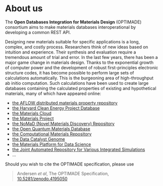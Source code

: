 # About us

The **Open Databases Integration for Materials Design** (OPTIMADE) consortium
aims to make materials databases interoperational by developing a common REST API.

Designing new materials suitable for specific applications is a long,
complex, and costly process. Researchers think of new ideas based on
intuition and experience. Their synthesis and evaluation require a
tremendous amount of trial and error. In the last few years, there has
been a major game change in materials design. Thanks to the exponential
growth of computer power and the development of robust first-principles
electronic structure codes, it has become possible to perform large sets
of calculations automatically. This is the burgeoning area of
high-throughput ab initio computation. Such calculations have been used
to create large databases containing the calculated properties of
existing and hypothetical materials, many of which have appeared online:

- [the AFLOW distributed materials property repository](http://aflowlib.org/)
- [the Harvard Clean Energy Project Database](http://molecularspace.org/)
- [the Materials Cloud](http://materialscloud.org/)
- [the Materials Project](http://materialsproject.org/)
- [the NoMaD (Novel Materials Discovery) Repository](http://nomad-repository.eu/)
- [the Open Quantum Materials Database](http://oqmd.org/)
- [the Computational Materials Repository](http://cmr.fysik.dtu.dk/)
- [the Data Catalyst Genome](http://suncat.stanford.edu/)
- [the Materials Platform for Data Science](http://mpds.io/)
- [the Joint Automated Repository for Various Integrated Simulations](https://jarvis.nist.gov)
- ...

Should you wish to cite the OPTIMADE specification, please use

> Andersen *et al*, The OPTIMADE Specification, [10.5281/zenodo.4195050](https://doi.org/10.5281/zenodo.4195050)
